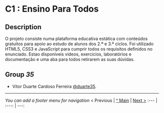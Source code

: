 # C1 : Ensino Para Todos

## Description

O projeto consiste numa plataforma educativa estática com conteúdos gratuitos para apoio ao estudo de alunos dos 2.º e 3.º ciclos. Foi utilizado HTML5, CSS3 e JavaScript para cumprir todos os requisitos definidos no enunciado.
Estao disponiveis videos, exercicios, laboratórios e documentação e uma aba para todos retirarem as suas dúvidas.



## Group _35_



* Vitor Duarte Cardoso Ferreira [@duarte35](https://github.com/duarte35).




---
_You can add a footer menu for navigation_ 
< Previous | [^ Main](../../../) | [Next >](c2.md)
:--- | :---: | ---: 
